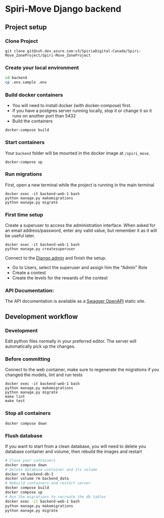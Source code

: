 # Spiri-Move Django backend

## Project setup

### Clone Project

```
git clone git@ssh.dev.azure.com:v3/SpiriaDigital-Canada/Spiri-Move_ZoneProject/Spiri-Move_ZoneProject
```

### Create your local environment

```sh
cd backend
cp .env.sample .env
```

### Build docker containers

- You will need to install docker (with docker-compose) first.
- If you have a postgres server running locally, stop it or change it so it runs on another port than 5432
- Build the containers

```
docker-compose build
```

### Start containers

Your `backend` folder will be mounted in the docker image at `/spiri_move`.

```
docker-compose up
```

### Run migrations

First, open a new terminal while the project is running in the main terminal

```
docker exec -it backend-web-1 bash
python manage.py makemigrations
python manage.py migrate
```

### First time setup

Create a superuser to access the administration interface.
When asked for an email address/password, enter any valid value, but remember it as it will be useful later.

```
docker exec -it backend-web-1 bash
python manage.py createsuperuser
```

Connect to the [Django admin](https://127.0.0.1:8000/admin) and finish the setup.

- Go to Users, select the superuser and assign him the "Admin" Role
- Create a contest
- Create the levels for the rewards of the contest

### API Documentation:

The API documentation is available as a [Swagger OpenAPI](https://127.0.0.1:8000/) static site.

## Development workflow

### Development

Edit python files normally in your preferred editor. The server will automatically pick up the changes.

### Before committing

Connect to the web container, make sure to regenerate the migrations if you changed the models, lint and run tests

```
docker exec -it backend-web-1 bash
python manage.py makemigrations
python manage.py migrate
make lint
make test
```

### Stop all containers

```
docker compose down
```

### Flush database

If you want to start from a clean database, you will need to delete you database container and volume, then rebuild the images and restart

```sh
# Close your containers
docker compose down
# Delete database container and its volume
docker rm backend-db-1
docker volume rm backend_data
# Rebuild containers and restart server
docker compose build
docker compose up
# Run the migrations to recreate the db tables
docker exec -it backend-web-1 bash
python manage.py makemigrations
python manage.py migrate
```
